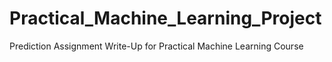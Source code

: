 # Practical_Machine_Learning_Project
Prediction Assignment Write-Up for Practical Machine Learning Course
